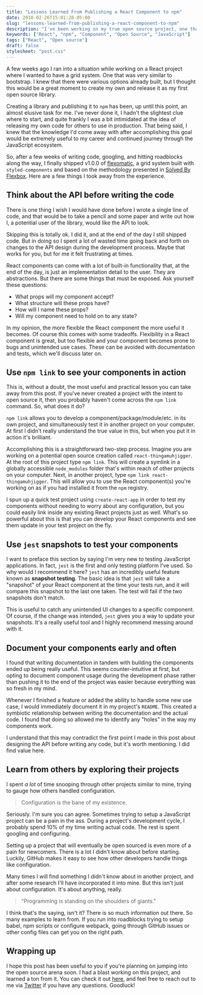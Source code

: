 ```yaml
---
title: "Lessons Learned From Publishing a React Component to npm"
date: 2018-02-26T15:01:28-05:00
slug: "lessons-learned-from-publishing-a-react-component-to-npm"
description: "I've been working on my true open source project, one that is ready for use in production. It's a grid system built with React components based on flexbox. Here's what I've learned."
keywords: ["React", "npm", "Component", "Open Source", "JavaScript"]
tags: ["React", "Open source"]
draft: false
stylesheet: "post.css"
---
```


A few weeks ago I ran into a situation while working on a React project where I wanted to have a grid system. One that was very similar to bootstrap. I knew that there were various options already built, but I thought this would be a great moment to create my own and release it as my first open source library.

Creating a library and publishing it to `npm` has been, up until this point, an almost elusive task for me. I've never done it, I hadn't the slightest clue where to start, and quite frankly I was a bit intimidated at the idea of releasing my own code for others to use in production. That being said, I knew that the knowledge I'd come away with after accomplishing this goal would be extremely useful to my career and continued journey through the JavaScript ecosystem.

So, after a few weeks of writing code, googling, and hitting roadblocks along the way, I finally shipped v1.0.0 of [flexomatic](https://github.com/jakewies/flexomatic), a grid system built with `styled-components` and based on the methodology presented in [Solved By Flexbox](https://philipwalton.github.io/solved-by-flexbox/demos/grids/). Here are a few things I took away from the experience.

## Think about the API before writing the code

There is one thing I wish I would have done before I wrote a single line of code, and that would be to take a pencil and some paper and write out how I, a potential user of the library, would like the API to look. 

Skipping this is totally ok. I did it, and at the end of the day I still shipped code. But in doing so I spent a lot of wasted time going back and forth on changes to the API design during the development process. Maybe that works for you, but for me it felt frustrating at times. 

React components can come with a lot of built-in functionality that, at the end of the day, is just an implementation detail to the user. They are abstractions. But there are some things that must be exposed. Ask yourself these questions:

- What props will my component accept? 
- What structure will these props have?
- How will I name these props?
- Will my component need to hold on to any state? 

In my opinion, the more flexible the React component the more useful it becomes. Of course this comes with some tradeoffs. Flexibility in a React component is great, but too flexible and your component becomes prone to bugs and unintended use cases. These can be avoided with documentation and tests, which we'll discuss later on.

## Use `npm link` to see your components in action

This is, without a doubt, the most useful and practical lesson you can take away from this post. If you've never created a project with the intent to open source it, then you probably haven't come across the `npm link` command. So, what does it do?

`npm link` allows you to develop a component/package/module/etc. in its own project, and simultaneously test it in another project on your computer. At first I didn't really understand the true value in this, but when you put it in action it's brilliant.

Accomplishing this is a straightforward two-step process. Imagine you are working on a potential open source creation called `react-thingamuhjigger`. At the root of this project type `npm link`. This will create a symlink in a globally accessible `node_modules` folder that's within reach of other projects on your computer. Next, in another project, type `npm link react-thingamuhjigger`. This will allow you to use the React component(s) you're working on as if you had installed it from the `npm` registry. 

I spun up a quick test project using `create-react-app` in order to test my components without needing to worry about any configuration, but you could easily link inside any existing React projects just as well. What's so powerful about this is that you can develop your React components and see them update in your test project on the fly. 

## Use `jest` snapshots to test your components

I want to preface this section by saying I'm very new to testing JavaScript applications. In fact, `jest` is the first and only testing platform I've used. So why would I recommend it here? `jest` has an incredibly useful feature known as **snapshot testing**. The basic idea is that `jest` will take a "snapshot" of your React component at the time your tests run, and it will compare this snapshot to the last one taken. The test will fail if the two snapshots don't match.

This is useful to catch any unintended UI changes to a specific component. Of course, if the change was intended, `jest` gives you a way to update your snapshots. It's a really useful tool and I highly recommend messing around with it.

## Document your components early and often

I found that writing documentation in tandem with building the components ended up being really useful. This seems counter-intuitive at first, but opting to document component usage during the development phase rather than pushing it to the end of the project was easier because everything was so fresh in my mind. 

Whenever I finished a feature or added the ability to handle some new use case, I would immediately document it in my project's `README`. This created a symbiotic relationship between writing the documentation and the actual code. I found that doing so allowed me to identify any "holes" in the way my components work.

I understand that this may contradict the first point I made in this post about designing the API before writing any code, but it's worth mentioning. I did find value here.

## Learn from others by exploring their projects

I spent _a lot_ of time snooping through other projects similar to mine, trying to gauge how others handled configuration. 

> Configuration is the bane of my existence.

Seriously. I'm sure you can agree. Sometimes trying to setup a JavaScript project can be a pain in the ass. During a project's development cycle, I probably spend 10% of my time writing actual code. The rest is spent googling and configuring. 

Setting up a project that will eventually be open sourced is even more of a pain for newcomers. There is a lot I didn't know about before starting. Luckily, GitHub makes it easy to see how other developers handle things like configuration. 

Many times I will find something I didn't know about in another project, and after some research I'll have incorporated it into mine. But this isn't just about configuration. It's about anything, really.

> "Programming is standing on the shoulders of giants."

I think that's the saying, isn't it? There is so much information out there. So many examples to learn from. If you run into roadblocks trying to setup babel, npm scripts or configure webpack, going through GitHub issues or other config files can get you on the right path.

## Wrapping up

I hope this post has been useful to you if you're planning on jumping into the open source arena soon. I had a blast working on this project, and learned a ton from it. You can check it out [here](https://github.com/jakewies/flexomatic), and feel free to reach out to me via [Twitter](https://twitter.com/jakewies) if you have any questions. Goodluck!
